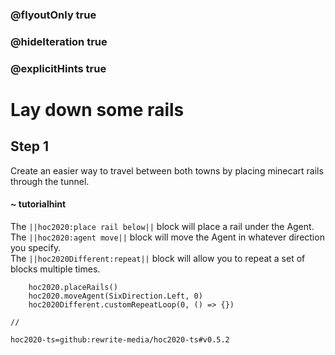 ### @flyoutOnly true
### @hideIteration true
### @explicitHints true

# Lay down some rails

## Step 1
Create an easier way to travel between both towns by placing minecart rails through the tunnel.

#### ~ tutorialhint 
The ``||hoc2020:place rail below||`` block will place a rail under the Agent.  
The ``||hoc2020:agent move||`` block will move the Agent in whatever direction you specify.   
The ``||hoc2020Different:repeat||`` block will allow you to repeat a set of blocks multiple times.  

```ghost
    hoc2020.placeRails()
    hoc2020.moveAgent(SixDirection.Left, 0)
    hoc2020Different.customRepeatLoop(0, () => {})
```
```template
//
```
```package
hoc2020-ts=github:rewrite-media/hoc2020-ts#v0.5.2
```